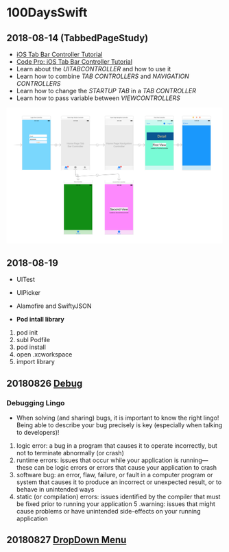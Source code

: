 # 100DaysSwift

## 2018-08-14 (TabbedPageStudy)

- [iOS Tab Bar Controller Tutorial](https://www.youtube.com/watch?v=yzImO9HdbFo)
- [Code Pro: iOS Tab Bar Controller Tutorial](https://www.youtube.com/watch?v=erUWj0gOb7k)
- Learn about the <em>UITABCONTROLLER</em> and how to use it
- Learn how to combine <em>TAB CONTROLLERS</em> and <em>NAVIGATION CONTROLLERS</em>
- Learn how to change the <em>STARTUP TAB</em> in a <em>TAB CONTROLLER</em>
- Learn how to pass variable between <em>VIEWCONTROLLERS</em>

![pic of TabbedPageStudy user interface](images/tab_nav_pass.png)

## 2018-08-19

- UITest
- UIPicker
- Alamofire and SwiftyJSON

- <strong>Pod intall library</strong>
1. pod init
2. subl Podfile
3. pod install
4. open .xcworkspace
5. import library

## 20180826 [Debug](https://classroom.udacity.com/courses/ud774/)


### Debugging Lingo
- When solving (and sharing) bugs, it is important to know the right lingo! Being able to describe your bug precisely is key (especially when talking to developers)!

1. logic error: a bug in a program that causes it to operate incorrectly, but not to terminate abnormally (or crash)
2. runtime errors: issues that occur while your application is running—these can be logic errors or errors that cause your application to crash
3. software bug: an error, flaw, failure, or fault in a computer program or system that causes it to produce an incorrect or unexpected result, or to behave in unintended ways
4. static (or compilation) errors: issues identified by the compiler that must be fixed prior to running your application
5 .warning: issues that might cause problems or have unintended side-effects on your running application

## 20180827 [DropDown Menu](https://www.youtube.com/watch?v=dIKK-SCkh_c)

